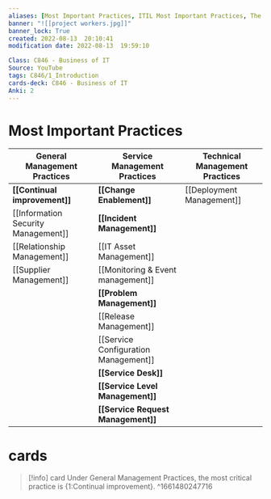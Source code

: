 ```yaml
---
aliases: [Most Important Practices, ITIL Most Important Practices, The ITIL practices]
banner: "![[project workers.jpg]]"
banner_lock: True
created: 2022-08-13  20:10:41
modification date: 2022-08-13  19:59:10

Class: C846 - Business of IT
Source: YouTube
tags: C846/1_Introduction
cards-deck: C846 - Business of IT
Anki: 2
---
```


# Most Important Practices
| General Management Practices    | Service Management Practices     | Technical Management Practices |
| ------------------------------- | -------------------------------- | ------------------------------ |
| **[[Continual improvement]]**       | **[[Change Enablement]]**            | [[Deployment Management]]          |
| [[Information Security Management]] | **[[Incident Management]]**          |                                |
| [[Relationship Management]]         | [[IT Asset Management]]              |                                |
| [[Supplier Management]]             | [[Monitoring & Event management]]    |                                |
|                                 | **[[Problem Management]]**           |                                |
|                                 | [[Release Management]]               |                                |
|                                 | [[Service Configuration Management]] |                                |
|                                 | **[[Service Desk]]**                 |                                |
|                                 | **[[Service Level Management]]**     |                                |
|                                 | **[[Service Request Management]]**   |                                |

# cards

>[!info] card
>Under General Management Practices, the most critical practice is {1:Continual improvement}.
^1661480247716
